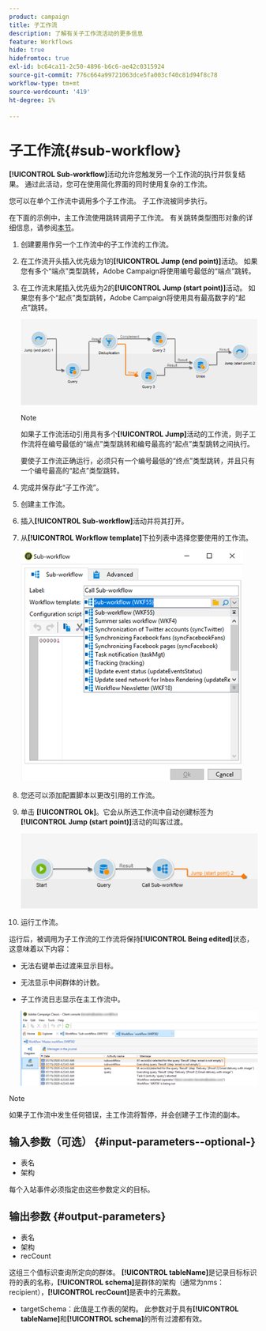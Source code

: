 ```yaml
---
product: campaign
title: 子工作流
description: 了解有关子工作流活动的更多信息
feature: Workflows
hide: true
hidefromtoc: true
exl-id: bc64ca11-2c50-4896-b6c6-ae42c0315924
source-git-commit: 776c664a99721063dce5fa003cf40c81d94f8c78
workflow-type: tm+mt
source-wordcount: '419'
ht-degree: 1%

---
```


# 子工作流{#sub-workflow}



**[!UICONTROL Sub-workflow]**&#x200B;活动允许您触发另一个工作流的执行并恢复结果。 通过此活动，您可在使用简化界面的同时使用复杂的工作流。

您可以在单个工作流中调用多个子工作流。 子工作流被同步执行。

在下面的示例中，主工作流使用跳转调用子工作流。 有关跳转类型图形对象的详细信息，请参阅[本节](jump-start-point-and-end-point.md)。

1. 创建要用作另一个工作流中的子工作流的工作流。
1. 在工作流开头插入优先级为1的&#x200B;**[!UICONTROL Jump (end point)]**&#x200B;活动。 如果您有多个“端点”类型跳转，Adobe Campaign将使用编号最低的“端点”跳转。
1. 在工作流末尾插入优先级为2的&#x200B;**[!UICONTROL Jump (start point)]**&#x200B;活动。 如果您有多个“起点”类型跳转，Adobe Campaign将使用具有最高数字的“起点”跳转。

   ![](assets/subworkflow_jumps.png)

   >[!NOTE]
   >
   >如果子工作流活动引用具有多个&#x200B;**[!UICONTROL Jump]**&#x200B;活动的工作流，则子工作流将在编号最低的“端点”类型跳转和编号最高的“起点”类型跳转之间执行。
   >
   >要使子工作流正确运行，必须只有一个编号最低的“终点”类型跳转，并且只有一个编号最高的“起点”类型跳转。

1. 完成并保存此“子工作流”。
1. 创建主工作流。
1. 插入&#x200B;**[!UICONTROL Sub-workflow]**&#x200B;活动并将其打开。
1. 从&#x200B;**[!UICONTROL Workflow template]**&#x200B;下拉列表中选择您要使用的工作流。

   ![](assets/subworkflow_selection.png)

1. 您还可以添加配置脚本以更改引用的工作流。
1. 单击 **[!UICONTROL Ok]**。它会从所选工作流中自动创建标签为&#x200B;**[!UICONTROL Jump (start point)]**&#x200B;活动的叫客过渡。

   ![](assets/subworkflow_outbound.png)

1. 运行工作流。

运行后，被调用为子工作流的工作流将保持&#x200B;**[!UICONTROL Being edited]**&#x200B;状态，这意味着以下内容：

* 无法右键单击过渡来显示目标。
* 无法显示中间群体的计数。
* 子工作流日志显示在主工作流中。

  ![](assets/subworkflow_logs.png)

>[!NOTE]
>
>如果子工作流中发生任何错误，主工作流将暂停，并会创建子工作流的副本。

## 输入参数（可选） {#input-parameters--optional-}

* 表名
* 架构

每个入站事件必须指定由这些参数定义的目标。

## 输出参数 {#output-parameters}

* 表名
* 架构
* recCount

这组三个值标识查询所定向的群体。 **[!UICONTROL tableName]**&#x200B;是记录目标标识符的表的名称，**[!UICONTROL schema]**&#x200B;是群体的架构（通常为nms：recipient），**[!UICONTROL recCount]**&#x200B;是表中的元素数。

* targetSchema：此值是工作表的架构。 此参数对于具有&#x200B;**[!UICONTROL tableName]**&#x200B;和&#x200B;**[!UICONTROL schema]**&#x200B;的所有过渡都有效。
